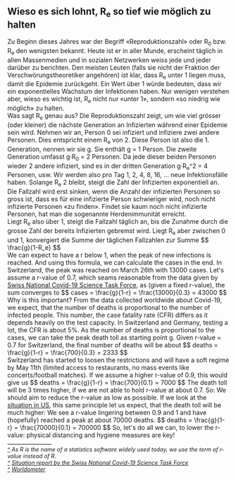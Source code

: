 <html>
  <head>
    <script src="https://polyfill.io/v3/polyfill.min.js?features=es6"></script>
<script id="MathJax-script" async src="https://cdn.jsdelivr.net/npm/mathjax@3.0.1/es5/tex-mml-chtml.js"></script>
    <title>Why to hold the r-value low</title>
    <meta charset="utf-8" />
    <meta http-equiv="expires" content="0">
  <style>
 /* FONTS */
 @import url("https://fonts.googleapis.com/css?family=Open+Sans+Condensed:300,700");
</style>
  </head>
  <body>
    <h2>Wieso es sich lohnt, R<sub>e</sub> so tief wie möglich zu halten</h2>
    <div class="twocol">
    <div class="ntext">
      Zu Beginn dieses Jahres war der Begriff «Reproduktionszahl» oder R<sub>0</sub> bzw. R<sub>e</sub> den wenigsten bekannt. Heute ist er in aller Munde, erscheint täglich in allen Massenmedien und in sozialen Netzwerken weiss jede und jeder darüber zu berichten. Den meisten Leuten (falls sie nicht der Fraktion der Verschwörungstheoretiker angehören) ist klar, dass R<sub>e</sub> unter 1 liegen muss, damit die Epidemie zurückgeht. Ein Wert über 1 würde bedeuten, dass wir ein exponentielles Wachstum der Infektionen haben. Nur wenigen verstehen aber, wieso es wichtig ist, R<sub>e</sub> nicht nur «unter 1», sondern «so niedrig wie möglich» zu halten. 
    </div>
    <div class="ntext">
   Was sagt R<sub>e</sub> genau aus? Die Reproduktionszahl zeigt, um wie viel grösser (oder kleiner) die nächste Generation an Infizierten während einer Epidemie sein wird. Nehmen wir an, Person 0 sei infiziert und infiziere zwei andere Personen. Dies entspricht einem R<sub>e</sub> von 2. Diese Person ist also die 1. Generation, nennen wir sie g. Sie enthält g = 1 Person. Die zweite Generation umfasst g&#183;R<sub>0</sub> = 2 Personen. Da jede dieser beiden Personen wieder 2 andere infiziert, sind es in der dritten Generation g&#183;R<sub>e</sub>^2 = 4 Personen, usw. Wir werden also pro Tag 1, 2, 4, 8, 16, ... neue Infektionsfälle haben. Solange R<sub>e</sub> 2 bleibt, steigt die Zahl der Infizierten exponentiell an. Die Fallzahl wird erst sinken, wenn die Anzahl der infizierten Personen so gross ist, dass es für eine infizierte Person schwieriger wird, noch nicht infizierte Personen «zu finden». Findet sie kaum noch nicht infizierte Personen, hat man die sogenannte Herdenimmunität erreicht.
    </div>
    <div class="ntext">
      Liegt R<sub>e</sub> also über 1, steigt die Fallzahl täglich an, bis die Zunahme durch die grosse Zahl der bereits Infizierten gebremst wird. Liegt R<sub>e</sub> aber zwischen 0 und 1, konvergiert die Summe der täglichen Fallzahlen zur Summe 
      $$
      \frac{g}{1-R_e}
      $$
    </div>
      <div class="ntext">
      We can expect to have a r below 1, when the peak of new infections is reached. And using this formula, we can calculate the cases in the end. In Switzerland, the peak was reached on March 26th with 13000 cases. Let's assume a r-value of 0.7, which seams reasonable from the data given by <a href="#ref2" id="rref2">Swiss National Covid-19 Science Task Force</a>, as (given a fixed r-value), the sum converges to 
        $$
        cases = \frac{g}{1-r} = \frac{13000}{0.3} = 43000
        $$
        </div>
    <div class="ntext">
      Why is this important? From the data collected worldwide about Covid-19, we expect, that the number of deaths is proportional to the number of infected people. This number, the case fatality rate (CFR) differs as it depends heavily on the test capacity. In Switzerland and Germany, testing a lot, the CFR is about 5%. As the number of deaths is proportional to the cases, we can take the peak death toll as starting point g. Given r-value = 0.7 for Switzerland, the final number of deaths will be about
      $$
      deaths = \frac{g}{1-r} = \frac{700}{0.3} = 2333
      $$
    </div>
  <div class="ntext">
    Switzerland has started to loosen the restrictions and will have a soft regime by May 11th (limited access to restaurants, no mass events like concerts/football matches). If we assume a higher r-value of 0.9, this would give us 
    $$
    deaths = \frac{g}{1-r} = \frac{700}{0.1} = 7000
    $$
The death toll will be 3 times higher, if we are not able to hold r-value at about 0.7. So: We should aim to reduce the r-value as low as possible. If we look at the <a href="#ref3" id="rref3">situation in US</a>, this same principle let us expect, that the death toll will be much higher: We see a r-value lingering between 0.9 and 1 and have (hopefully) reached a peak at about 70000 deaths. 
    $$
    deaths = \frac{g}{1-r} = \frac{70000}{0.1} = 700000
    $$
So, let's do all we can, to lower the r-value: physical distancing and hygiene measures are key!
    </div>
    </div>
      <div id="foot" style="font-size:0.9em;margin-top:1em;font-style:italic;">
        <div style="border-top:1px solid #000000;width:100px;clear:both;height:4px;line-height:4px;">&nbsp;</div>
        <div id="ref1"><a href="#rref1">^</a> As R is the name of a statistics software widely used today, we use the term of r-value instead of R.</div>
        <div id="ref2"><a href="#rref2">^</a> <a href="https://ncs-tf.ch/de/lagebericht" target="_blank">Situation report by the Swiss National Covid-19 Science Task Force</a></div>
    <div id="ref2"><a href="#rref2">^</a> <a href="https://www.worldometers.info/coronavirus/" target="_blank">Worldometer</a></div>
    </div>
